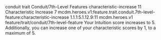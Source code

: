 <ability>
  <metadata>
    <class>conduit</class>
    <feature_type>trait</feature_type>
    <file_dpath>Conduit/7th-Level Features</file_dpath>
    <item_id>characteristic-increase</item_id>
    <item_index>11</item_index>
    <item_name>Characteristic Increase</item_name>
    <level>7</level>
    <scc>mcdm.heroes.v1:feature.trait.conduit.7th-level-feature:characteristic-increase</scc>
    <scdc>1.1.1:5.1.12.9:11</scdc>
    <source>mcdm.heroes.v1</source>
    <type>feature/trait/conduit/7th-level-feature</type>
  </metadata>
  <effects>
    <effect type="mundane">Your Intuition score increases to 5. Additionally, you can increase one of your characteristic scores by 1, to a maximum of 5.</effect>
  </effects>
</ability>
